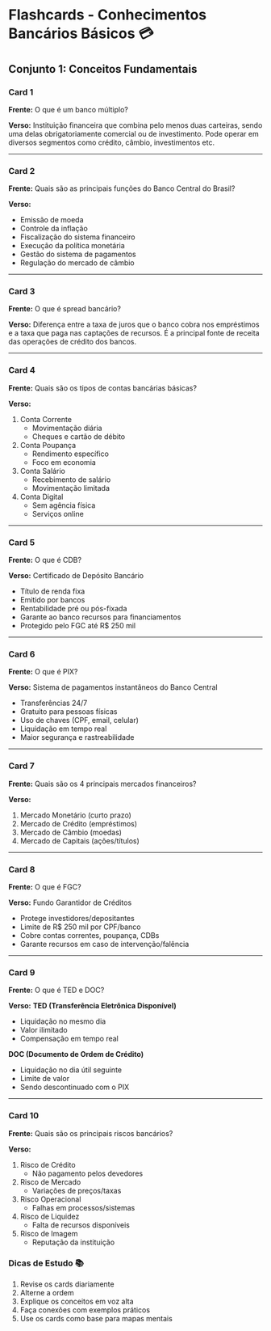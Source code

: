 # Flashcards - Conhecimentos Bancários Básicos 💳
## Conjunto 1: Conceitos Fundamentais

### Card 1
**Frente:**
O que é um banco múltiplo?

**Verso:**
Instituição financeira que combina pelo menos duas carteiras, sendo uma delas obrigatoriamente comercial ou de investimento. Pode operar em diversos segmentos como crédito, câmbio, investimentos etc.

---

### Card 2
**Frente:**
Quais são as principais funções do Banco Central do Brasil?

**Verso:**
- Emissão de moeda
- Controle da inflação
- Fiscalização do sistema financeiro
- Execução da política monetária
- Gestão do sistema de pagamentos
- Regulação do mercado de câmbio

---

### Card 3
**Frente:**
O que é spread bancário?

**Verso:**
Diferença entre a taxa de juros que o banco cobra nos empréstimos e a taxa que paga nas captações de recursos. É a principal fonte de receita das operações de crédito dos bancos.

---

### Card 4
**Frente:**
Quais são os tipos de contas bancárias básicas?

**Verso:**
1. Conta Corrente
   - Movimentação diária
   - Cheques e cartão de débito
2. Conta Poupança
   - Rendimento específico
   - Foco em economia
3. Conta Salário
   - Recebimento de salário
   - Movimentação limitada
4. Conta Digital
   - Sem agência física
   - Serviços online

---

### Card 5
**Frente:**
O que é CDB?

**Verso:**
Certificado de Depósito Bancário
- Título de renda fixa
- Emitido por bancos
- Rentabilidade pré ou pós-fixada
- Garante ao banco recursos para financiamentos
- Protegido pelo FGC até R$ 250 mil

---

### Card 6
**Frente:**
O que é PIX?

**Verso:**
Sistema de pagamentos instantâneos do Banco Central
- Transferências 24/7
- Gratuito para pessoas físicas
- Uso de chaves (CPF, email, celular)
- Liquidação em tempo real
- Maior segurança e rastreabilidade

---

### Card 7
**Frente:**
Quais são os 4 principais mercados financeiros?

**Verso:**
1. Mercado Monetário (curto prazo)
2. Mercado de Crédito (empréstimos)
3. Mercado de Câmbio (moedas)
4. Mercado de Capitais (ações/títulos)

---

### Card 8
**Frente:**
O que é FGC?

**Verso:**
Fundo Garantidor de Créditos
- Protege investidores/depositantes
- Limite de R$ 250 mil por CPF/banco
- Cobre contas correntes, poupança, CDBs
- Garante recursos em caso de intervenção/falência

---

### Card 9
**Frente:**
O que é TED e DOC?

**Verso:**
**TED (Transferência Eletrônica Disponível)**
- Liquidação no mesmo dia
- Valor ilimitado
- Compensação em tempo real

**DOC (Documento de Ordem de Crédito)**
- Liquidação no dia útil seguinte
- Limite de valor
- Sendo descontinuado com o PIX

---

### Card 10
**Frente:**
Quais são os principais riscos bancários?

**Verso:**
1. Risco de Crédito
   - Não pagamento pelos devedores
2. Risco de Mercado
   - Variações de preços/taxas
3. Risco Operacional
   - Falhas em processos/sistemas
4. Risco de Liquidez
   - Falta de recursos disponíveis
5. Risco de Imagem
   - Reputação da instituição

### Dicas de Estudo 📚
1. Revise os cards diariamente
2. Alterne a ordem
3. Explique os conceitos em voz alta
4. Faça conexões com exemplos práticos
5. Use os cards como base para mapas mentais 